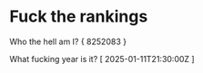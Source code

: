 # Fuck the rankings

Who the hell am I?
{ 8252083 }

What fucking year is it?
[ 2025-01-11T21:30:00Z ]
